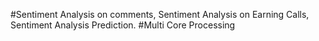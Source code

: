 #Sentiment Analysis on comments, Sentiment Analysis on Earning Calls, Sentiment Analysis Prediction. 
#Multi Core Processing
